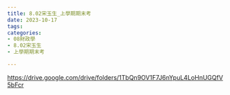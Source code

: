 ```yaml
---
title: 8.02宋玉生_上學期期末考
date: 2023-10-17
tags: 
categories:
- 08財政學
- 8.02宋玉生
- 上學期期末考

---
```

https://drive.google.com/drive/folders/1TbQn9OV1F7J6nYpuL4LoHnUGQfV5bFcr
